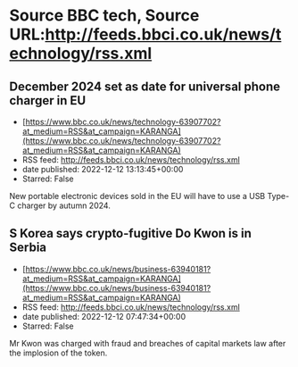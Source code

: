 # Source BBC tech, Source URL:http://feeds.bbci.co.uk/news/technology/rss.xml

## December 2024 set as date for universal phone charger in EU
 - [https://www.bbc.co.uk/news/technology-63907702?at_medium=RSS&at_campaign=KARANGA](https://www.bbc.co.uk/news/technology-63907702?at_medium=RSS&at_campaign=KARANGA)
 - RSS feed: http://feeds.bbci.co.uk/news/technology/rss.xml
 - date published: 2022-12-12 13:13:45+00:00
 - Starred: False

New portable electronic devices sold in the EU will have to use a USB Type-C charger by autumn 2024.

## S Korea says crypto-fugitive Do Kwon is in Serbia
 - [https://www.bbc.co.uk/news/business-63940181?at_medium=RSS&at_campaign=KARANGA](https://www.bbc.co.uk/news/business-63940181?at_medium=RSS&at_campaign=KARANGA)
 - RSS feed: http://feeds.bbci.co.uk/news/technology/rss.xml
 - date published: 2022-12-12 07:47:34+00:00
 - Starred: False

Mr Kwon was charged with fraud and breaches of capital markets law after the implosion of the token.

